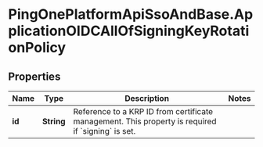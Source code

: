 # PingOnePlatformApiSsoAndBase.ApplicationOIDCAllOfSigningKeyRotationPolicy

## Properties

Name | Type | Description | Notes
------------ | ------------- | ------------- | -------------
**id** | **String** | Reference to a KRP ID from certificate management. This property is required if &#x60;signing&#x60; is set. | 


